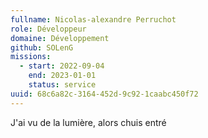```yaml
---
fullname: Nicolas-alexandre Perruchot
role: Développeur
domaine: Développement
github: SOLenG
missions:
  - start: 2022-09-04
    end: 2023-01-01
    status: service
uuid: 68c6a82c-3164-452d-9c92-1caabc450f72
---
```

J'ai vu de la lumière, alors chuis entré